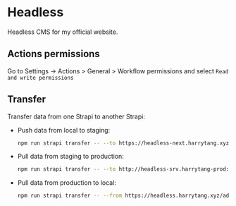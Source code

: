 # Headless

Headless CMS for my official website.

## Actions permissions

Go to Settings -> Actions > General > Workflow permissions and select `Read and write permissions`

## Transfer

Transfer data from one Strapi to another Strapi:

- Push data from local to staging:

  ```bash
  npm run strapi transfer -- --to https://headless-next.harrytang.xyz/admin --to-token $PUSH_TOKEN
  ```

- Pull data from staging to production:

  ```bash
  npm run strapi transfer -- --to http://headless-srv.harrytang-prod:1337/admin --to-token $PUSH_TOKEN
  ```

- Pull data from production to local:

  ```bash
  npm run strapi transfer -- --from https://headless.harrytang.xyz/admin --from-token $PULL_TOKEN
  ```
